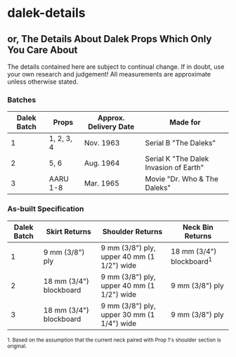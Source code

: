 # dalek-details
## or, The Details About Dalek Props Which Only You Care About

The details contained here are subject to continual change. If in doubt, use your own research and judgement!
All measurements are approximate unless otherwise stated.

### Batches

| Dalek Batch | Props | Approx. Delivery Date | Made for |
| ----------- | ----- | ------------ | -------- |
| 1           | 1, 2, 3, 4 | Nov. 1963 | Serial B "The Daleks" |
| 2           | 5, 6 | Aug. 1964 | Serial K "The Dalek Invasion of Earth" |
| 3           | AARU 1-8 | Mar. 1965  | Movie "Dr. Who & The Daleks" |


### As-built Specification

| Dalek Batch | Skirt Returns | Shoulder Returns | Neck Bin Returns |
| ----------- | ------------- | ---------------- | ---------------- |
| 1           | 9 mm (3/8") ply      | 9 mm (3/8") ply, upper 40 mm (1 1/2") wide | 18 mm (3/4") blockboard<sup>1</sup> |
| 2           | 18 mm (3/4") blockboard | 9 mm (3/8") ply, upper 40 mm (1 1/2") wide | 9 mm (3/8") ply |
| 3           | 18 mm (3/4") blockboard | 9 mm (3/8") ply, upper 30 mm (1 1/4") wide | 9 mm (3/8") ply |

<sup>1. Based on the assumption that the current neck paired with Prop 1's shoulder section is original.</sup>
